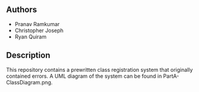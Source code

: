## Authors

* Pranav Ramkumar
* Christopher Joseph
* Ryan Quiram

## Description

This repository contains a prewritten class registration system that originally contained errors. A UML diagram of the system can be found in PartA-ClassDiagram.png.

